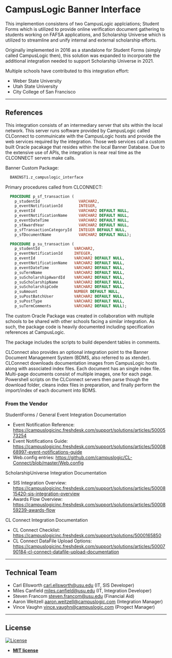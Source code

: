 # CampusLogic Banner Interface

This implemention consistens of two CampusLogic applciations; Student Forms which is utilized to provide online verification document gathering to students working on FAFSA applications, and Scholarship Universe which is utilized to streamline and unify internal and external scholarship efforts.

Originally implemented in 2016 as a standalone for Student Forms (simply called CampusLogic then), this solution was expanded to incorporate the additional integration needed to support Scholarship Universe in 2021.

Multiple schools have contributed to this integration effort:
- Weber State University
- Utah State University
- City College of San Francisco

---

## References

This integration consists of an intermediary server that sits within the local network. This server runs software provided by CampusLogic called CLConnect to commuinicate with the CampusLogic hosts and provide the web services required by the integration. Those web services call a custom built Oracle pacakage that resides within the local Banner Database. Due to the extensive use of APIs, the integration is near real time as the CLCONNECT servers make calls.

Banner Custom Package:
``` SQL
  BANINST1.z_campuslogic_interface
```
Primary procedures called from CLCONNECT:
``` SQL
  PROCEDURE p_sf_transaction (
    p_studentId                 VARCHAR2,
    p_eventNotificationId       INTEGER,
    p_eventId                   VARCHAR2 DEFAULT NULL,
    p_eventNotificationName     VARCHAR2 DEFAULT NULL,
    p_eventDateTime             VARCHAR2 DEFAULT NULL,
    p_sfAwardYear               VARCHAR2 DEFAULT NULL,
    p_sfTransactionCategoryId   INTEGER DEFAULT NULL,
    p_sfDocumentName            VARCHAR2 DEFAULT NULL);

  PROCEDURE p_su_transaction (
    p_studentId               VARCHAR2,
    p_eventNotificationId     INTEGER,
    p_eventId                 VARCHAR2 DEFAULT NULL,
    p_eventNotificationName   VARCHAR2 DEFAULT NULL,
    p_eventDateTime           VARCHAR2 DEFAULT NULL,
    p_suTermName              VARCHAR2 DEFAULT NULL,
    p_suScholarshipAwardId    VARCHAR2 DEFAULT NULL,
    p_suScholarshipName       VARCHAR2 DEFAULT NULL,
    p_suScholarshipCode       VARCHAR2 DEFAULT NULL,
    p_suAmount                NUMBER DEFAULT NULL,
    p_suPostBatchUser         VARCHAR2 DEFAULT NULL,
    p_suPostType              VARCHAR2 DEFAULT NULL,
    p_suTermComments          VARCHAR2 DEFAULT NULL);
```

The custom Oracle Package was created in collaboration with multiple schools to be shared with other schools facing a similar integration. As such, the package code is heavily documented including specification references at CampusLogic.

The package includes the scripts to build dependent tables in comments.

CLConnect also provides an optional integration point to the Banner Document Management System (BDMS, also referred to as xtender). CLConnect downloads documentation images from CampusLogic hosts along with associated index files. Each document has an single index file. Multi-page documents consist of multiple images, one for each page. Powershell scripts on the CLConnect servers then parse though the download folder, cleans index files in preparation, and finally perform the import/index of each document into BDMS.

### From the Vendor

StudentForms / General Event Integration Documentation
- Event Notification Reference: https://campuslogicinc.freshdesk.com/support/solutions/articles/5000573254
- Event Notifications Guide: https://campuslogicinc.freshdesk.com/support/solutions/articles/5000868997-event-notifications-guide
- Web.config entries: https://github.com/campuslogic/CL-Connect/blob/master/Web.config

ScholarshipUniverse Integration Documentation
- SIS Integration Overview: https://campuslogicinc.freshdesk.com/support/solutions/articles/5000815420-sis-integration-overview
- Awards Flow Overview: https://campuslogicinc.freshdesk.com/support/solutions/articles/5000859239-awards-flow

CL Connect Integration Documentation
- CL Connect Checklist: https://campuslogicinc.freshdesk.com/support/solutions/5000165850
- CL Connect DataFile Upload Options: https://campuslogicinc.freshdesk.com/support/solutions/articles/5000790184-cl-connect-datafile-upload-documentation

---

## Technical Team

- Carl Ellsworth <carl.ellsworth@usu.edu> (IT, SIS Developer)
- Miles Canfield <miles.canfield@usu.edu> (IT, Integration Developer)
- Steven Francom <steven.francom@usu.edu> (Financial Aid)
- Aaron Weitzell <aaron.weitzell@campuslogic.com> (Integration Manager)
- Vince Vaughn <vince.vaughn@campuslogic.com> (Progect Manager)

---

## License

[![License](http://img.shields.io/:license-mit-blue.svg?style=flat-square)](http://badges.mit-license.org)

- **[MIT license](http://opensource.org/licenses/mit-license.php)**
